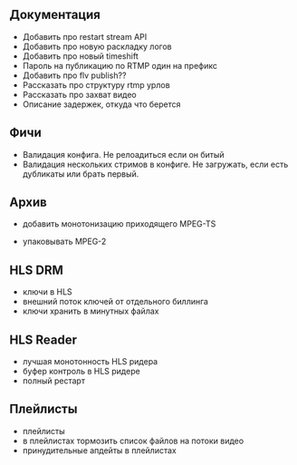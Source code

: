 Документация
------------

* Добавить про restart stream API
* Добавить про новую раскладку логов
* Добавить про новый timeshift
* Пароль на публикацию по RTMP один на префикс
* Добавить про flv publish??
* Рассказать про структуру rtmp урлов
* Рассказать про захват видео
* Описание задержек, откуда что берется


Фичи
----

* Валидация конфига. Не релоадиться если он битый
* Валидация нескольких стримов в конфиге. Не загружать, если есть дубликаты или брать первый.



Архив
-----

* добавить монотонизацию приходящего MPEG-TS

* упаковывать MPEG-2


HLS DRM
-------

* ключи в HLS
* внешний поток ключей от отдельного биллинга
* ключи хранить в минутных файлах

HLS Reader
---------
* лучшая монотонность HLS ридера
* буфер контроль в HLS ридере
* полный рестарт

Плейлисты
---------
* плейлисты
* в плейлистах тормозить список файлов на потоки видео
* принудительные апдейты в плейлистах

